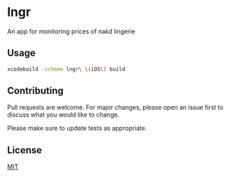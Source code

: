 # lngr
An app for monitoring prices of nakd lingerie

## Usage

```bash
xcodebuild -scheme lngr\ \(iOS\) build
```

## Contributing
Pull requests are welcome. For major changes, please open an issue first to discuss what you would like to change.

Please make sure to update tests as appropriate.

## License
[MIT](https://choosealicense.com/licenses/mit/)
